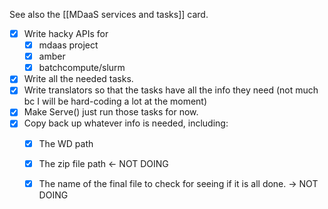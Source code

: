 See also the [[MDaaS services and tasks]] card.

- [x] Write hacky APIs for 
	- [x] mdaas project
	- [x] amber
	- [x] batchcompute/slurm
- [x] Write all the needed tasks.
- [x] Write translators so that the tasks have all the info they need (not much bc I will be hard-coding a lot at the moment)
- [x] Make Serve() just run those tasks for now.  
- [x] Copy back up whatever info is needed, including:
	- [x] The WD path
	- [x] The zip file path <- NOT DOING
	- [x] The name of the final file to check for seeing if it is  all done.  -> NOT DOING

